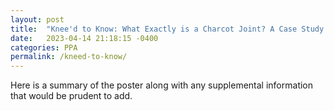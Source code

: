 ```yaml
---
layout: post
title:  "Knee'd to Know: What Exactly is a Charcot Joint? A Case Study from the Hamann-Todd Collection"
date:   2023-04-14 21:18:15 -0400
categories: PPA
permalink: /kneed-to-know/
---
```

Here is a summary of the poster along with any supplemental information that would be prudent to add.
